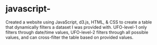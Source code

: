 # javascript-

Created a website using JavaScript, d3.js, HTML, & CSS to create a table that dynamically filters a dataset I was provided with. UFO-level-1 only filters through date/time values, UFO-level-2 filters through all possible values, and can cross-filter the table based on provided values. 
